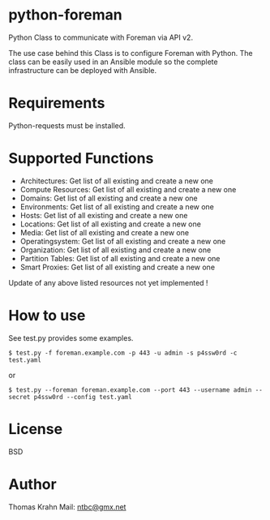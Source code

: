 # python-foreman
Python Class to communicate with Foreman via API v2.

The use case behind this Class is to configure Foreman with Python. The class can be easily used in an Ansible module
so the complete infrastructure can be deployed with Ansible.

# Requirements
Python-requests must be installed.

# Supported Functions
- Architectures: Get list of all existing and create a new one
- Compute Resources: Get list of all existing and create a new one
- Domains: Get list of all existing and create a new one
- Environments: Get list of all existing and create a new one
- Hosts: Get list of all existing and create a new one
- Locations: Get list of all existing and create a new one
- Media: Get list of all existing and create a new one
- Operatingsystem: Get list of all existing and create a new one
- Organization: Get list of all existing and create a new one
- Partition Tables: Get list of all existing and create a new one
- Smart Proxies: Get list of all existing and create a new one

Update of any above listed resources not yet implemented !

# How to use
See test.py provides some examples.

```
$ test.py -f foreman.example.com -p 443 -u admin -s p4ssw0rd -c test.yaml
```
or
```
$ test.py --foreman foreman.example.com --port 443 --username admin --secret p4ssw0rd --config test.yaml
```
# License

BSD

# Author
Thomas Krahn
Mail: ntbc@gmx.net
